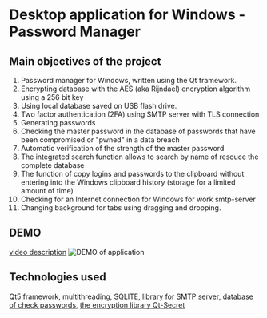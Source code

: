# Desktop application for Windows - Password Manager

## Main objectives of the project
1. Password manager for Windows, written using the Qt framework.
2. Encrypting database with the AES (aka Rijndael) encryption algorithm using a 256 bit key
3. Using local database saved on USB flash drive.
4. Two factor authentication (2FA) using SMTP server with TLS connection
5. Generating passwords
6. Checking the master password in the database of passwords that have been compromised or "pwned" in a data breach
7. Automatic verification of the strength of the master password
8. The integrated search function allows to search by name of resouce the complete database
9. The function of copy logins and passwords to the clipboard without entering into the Windows clipboard history (storage for a limited amount of time)
10. Checking for an Internet connection for Windows for work smtp-server
11. Changing background for tabs using dragging and dropping. 


## DEMO
[video description](https://github.com/ilya-filatov-94/PasswordManager/blob/main/video_description_of_app.mp4)
![DEMO of application](./video_description_of_app_gif.gif "DEMO of application")


## Technologies used
Qt5 framework, multithreading, SQLITE, [library for SMTP server](https://github.com/bluetiger9/SmtpClient-for-Qt), [database of  check passwords](https://haveibeenpwned.com), [the encryption library Qt-Secret](https://github.com/QuasarApp/Qt-Secret)

